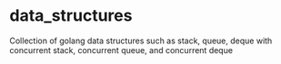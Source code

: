 # data_structures
Collection of golang data structures such as stack, queue, deque with concurrent stack, concurrent queue, and concurrent deque
